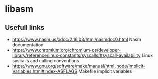# libasm

## Usefull links
 - https://www.nasm.us/xdoc/2.16.03/html/nasmdoc0.html Nasm documentation
 - https://www.chromium.org/chromium-os/developer-library/reference/linux-constants/syscalls/#syscall-availability  Linux syscalls and calling conventions
 - https://www.gnu.org/software/make/manual/html_node/Implicit-Variables.html#index-ASFLAGS Makefile implicit variables 